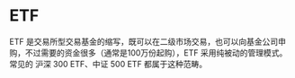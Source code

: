 # ETF

ETF 是交易所型交易基金的缩写，既可以在二级市场交易，也可以向基金公司申购，不过需要的资金很多（通常是100万份起购），ETF 采用纯被动的管理模式。常见的 沪深 300 ETF、中证 500 ETF 都属于这种范畴。
